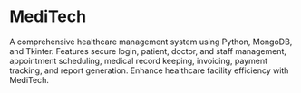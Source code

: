 # MediTech
A comprehensive healthcare management system using Python, MongoDB, and Tkinter. Features secure login, patient, doctor, and staff management, appointment scheduling, medical record keeping, invoicing, payment tracking, and report generation. Enhance healthcare facility efficiency with MediTech.

